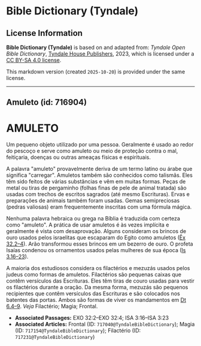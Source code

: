 # Bible Dictionary (Tyndale)

## License Information

**Bible Dictionary (Tyndale)** is based on and adapted from: _Tyndale Open Bible Dictionary_, [Tyndale House Publishers](https://tyndaleopenresources.com/), 2023, which is licensed under a [CC BY-SA 4.0 license](https://creativecommons.org/licenses/by-sa/4.0/legalcode.en).

This markdown version (created `2025-10-20`) is provided under the same license.



--------------------------------

## Amuleto (id: 716904)

AMULETO
=======

Um pequeno objeto utilizado por uma pessoa. Geralmente é usado ao redor do pescoço e serve como amuleto ou meio de proteção contra o mal, feitiçaria, doenças ou outras ameaças físicas e espirituais.

A palavra "amuleto" provavelmente deriva de um termo latino ou árabe que significa "carregar". Amuletos também são conhecidos como talismãs. Eles têm sido feitos de várias substâncias e vêm em muitas formas. Peças de metal ou tiras de pergaminho (folhas finas de pele de animal tratada) são usadas com trechos de escritos sagrados (até mesmo Escrituras). Ervas e preparações de animais também foram usadas. Gemas semipreciosas (pedras valiosas) eram frequentemente inscritas com uma fórmula mágica.

Nenhuma palavra hebraica ou grega na Bíblia é traduzida com certeza como "amuleto". A prática de usar amuletos é às vezes implícita e geralmente é vista com desaprovação. Alguns consideram os brincos de ouro usados pelos israelitas que escaparam do Egito como amuletos ([Êx 32\.2–4](https://ref.ly/Exod32:2-Exod32:4)). Arão transformou esses brincos em um bezerro de ouro. O profeta Isaías condenou os ornamentos usados pelas mulheres de sua época ([Is 3\.16–23](https://ref.ly/Isa3:16-Isa3:23)).

A maioria dos estudiosos considera os filactérios e mezuzás usados pelos judeus como formas de amuletos. Filactérios são pequenas caixas que contêm versículos das Escrituras. Eles têm tiras de couro usadas para vestir os filactérios durante a oração. Da mesma forma, mezuzás são pequenos recipientes que contêm versículos das Escrituras e são colocados nos batentes das portas. Ambos são formas de viver os mandamentos em [Dt 6\.4–9](https://ref.ly/Deut6:4-Deut6:9). *Veja* Filactério; Magia; Frontal.

* **Associated Passages:** EXO 32:2–EXO 32:4; ISA 3:16–ISA 3:23
* **Associated Articles:** Frontal (ID: `717040@TyndaleBibleDictionary`); Magia (ID: `717154@TyndaleBibleDictionary`); Filactério (ID: `717231@TyndaleBibleDictionary`)

